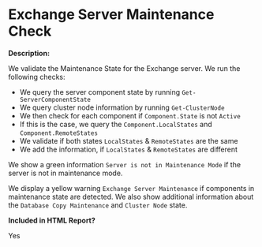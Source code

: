 # Exchange Server Maintenance Check

**Description:**

We validate the Maintenance State for the Exchange server. We run the following checks:

- We query the server component state by running `Get-ServerComponentState`
- We query cluster node information by running `Get-ClusterNode`
- We then check for each component if `Component.State` is not `Active`
- If this is the case, we query the `Component.LocalStates` and `Component.RemoteStates`
- We validate if both states `LocalStates` & `RemoteStates` are the same
- We add the information, if `LocalStates` & `RemoteStates` are different

We show a green information `Server is not in Maintenance Mode` if the server is not in maintenance mode.

We display a yellow warning `Exchange Server Maintenance` if components in maintenance state are detected. We also show additional information about the `Database Copy Maintenance` and `Cluster Node` state.

**Included in HTML Report?**

Yes